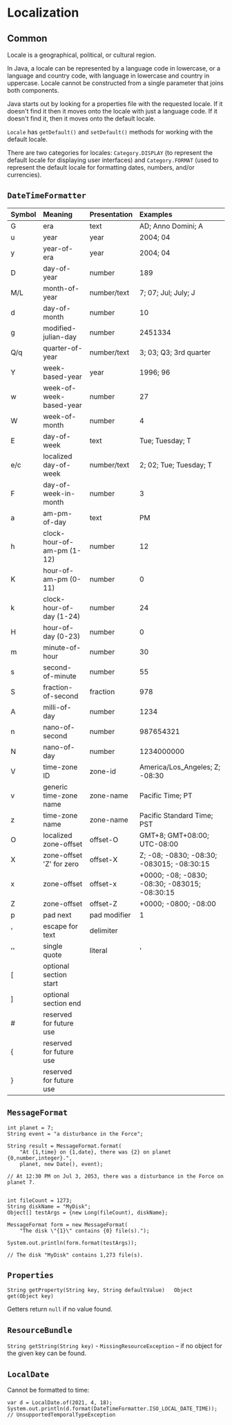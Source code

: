 # Localization

## Common

Locale is a geographical, political, or cultural region.

 In Java, a locale can be represented by a language code in lowercase, or a language and country code, with language in lowercase and country in uppercase. Locale cannot be constructed from a single parameter that joins both components.

Java starts out by looking for a properties file with the requested locale. If it doesn't find it then it moves onto the locale with just a language code. If it doesn't find it, then it moves onto the default locale.

`Locale` has `getDefault()` and `setDefault()` methods for working with the default locale.

There are two categories for locales: `Category.DISPLAY` \(to represent the default locale for displaying user interfaces\) and `Category.FORMAT` \(used to represent the default locale for formatting dates, numbers, and/or currencies\).

## `DateTimeFormatter`

| Symbol | Meaning | Presentation | Examples |
| :--- | :--- | :--- | :--- |
| G | era | text | AD; Anno Domini; A |
| u | year | year | 2004; 04 |
| y | year-of-era | year | 2004; 04 |
| D | day-of-year | number | 189 |
| M/L | month-of-year | number/text | 7; 07; Jul; July; J |
| d | day-of-month | number | 10 |
| g | modified-julian-day | number | 2451334 |
| Q/q | quarter-of-year | number/text | 3; 03; Q3; 3rd quarter |
| Y | week-based-year | year | 1996; 96 |
| w | week-of-week-based-year | number | 27 |
| W | week-of-month | number | 4 |
| E | day-of-week | text | Tue; Tuesday; T |
| e/c | localized day-of-week | number/text | 2; 02; Tue; Tuesday; T |
| F | day-of-week-in-month | number | 3 |
| a | am-pm-of-day | text | PM |
| h | clock-hour-of-am-pm \(1-12\) | number | 12 |
| K | hour-of-am-pm \(0-11\) | number | 0 |
| k | clock-hour-of-day \(1-24\) | number | 24 |
| H | hour-of-day \(0-23\) | number | 0 |
| m | minute-of-hour | number | 30 |
| s | second-of-minute | number | 55 |
| S | fraction-of-second | fraction | 978 |
| A | milli-of-day | number | 1234 |
| n | nano-of-second | number | 987654321 |
| N | nano-of-day | number | 1234000000 |
| V | time-zone ID | zone-id | America/Los\_Angeles; Z; -08:30 |
| v | generic time-zone name | zone-name | Pacific Time; PT |
| z | time-zone name | zone-name | Pacific Standard Time; PST |
| O | localized zone-offset | offset-O | GMT+8; GMT+08:00; UTC-08:00 |
| X | zone-offset 'Z' for zero | offset-X | Z; -08; -0830; -08:30; -083015; -08:30:15 |
| x | zone-offset | offset-x | +0000; -08; -0830; -08:30; -083015; -08:30:15 |
| Z | zone-offset | offset-Z | +0000; -0800; -08:00 |
| p | pad next | pad modifier | 1 |
| ' | escape for text | delimiter |  |
| '' | single quote | literal | ' |
| \[ | optional section start |  |  |
| \] | optional section end |  |  |
| \# | reserved for future use |  |  |
| { | reserved for future use |  |  |
| } | reserved for future use |  |  |

## `MessageFormat`

```text
int planet = 7;
String event = "a disturbance in the Force";

String result = MessageFormat.format(
    "At {1,time} on {1,date}, there was {2} on planet {0,number,integer}.",
    planet, new Date(), event);

// At 12:30 PM on Jul 3, 2053, there was a disturbance in the Force on planet 7.


int fileCount = 1273;
String diskName = "MyDisk";
Object[] testArgs = {new Long(fileCount), diskName};

MessageFormat form = new MessageFormat(
    "The disk \"{1}\" contains {0} file(s).");

System.out.println(form.format(testArgs));

// The disk "MyDisk" contains 1,273 file(s).
```

## `Properties`

`String getProperty(String key, String defaultValue)  
Object get(Object key)`

Getters return `null` if no value found.

## `ResourceBundle`

`String getString(String key)` - `MissingResourceException` – if no object for the given key can be found.

## `LocalDate`

Cannot be formatted to time:

```text
var d = LocalDate.of(2021, 4, 18);
System.out.println(d.format(DateTimeFormatter.ISO_LOCAL_DATE_TIME));
// UnsupportedTemporalTypeException
```

